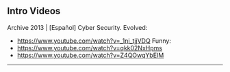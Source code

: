Intro Videos
---
Archive 2013 | [Español] Cyber Security. Evolved:
- https://www.youtube.com/watch?v=_1ni_tjjVDQ
Funny:
- https://www.youtube.com/watch?v=qkk02NxHpms
- https://www.youtube.com/watch?v=Z4QOwqYbEIM
---
